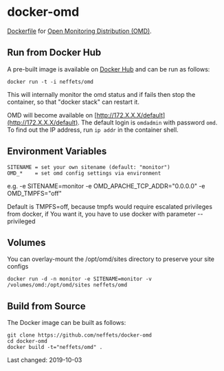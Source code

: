 docker-omd
==========

[Dockerfile](https://www.docker.com) for [Open Monitoring Distribution (OMD)](http://omdistro.org).

Run from Docker Hub
-------------------

A pre-built image is available on [Docker Hub](https://registry.hub.docker.com/u/neffets/omd) and can be run as follows:

    docker run -t -i neffets/omd

This will internally monitor the omd status and if fails then stop the container, so that "docker stack" can restart it.

OMD will become available on [http://172.X.X.X/default](http://172.X.X.X/default).
The default login is `omdadmin` with password `omd`.
To find out the IP address, run `ip addr` in the container shell.

Environment Variables
---------------------

    SITENAME = set your own sitename (default: "monitor")
    OMD_*    = set omd config settings via environment

e.g. -e SITENAME=monitor -e OMD_APACHE_TCP_ADDR="0.0.0.0" -e OMD_TMPFS="off"

Default is TMPFS=off, because tmpfs would require escalated privileges from docker,
if You want it, you have to use docker with parameter --privileged

Volumes
-------

You can overlay-mount the /opt/omd/sites directory to preserve your site configs

    docker run -d -n monitor -e SITENAME=monitor -v /volumes/omd:/opt/omd/sites neffets/omd

Build from Source
-----------------

The Docker image can be built as follows:

    git clone https://github.com/neffets/docker-omd
    cd docker-omd
    docker build -t="neffets/omd" .

Last changed: 2019-10-03
